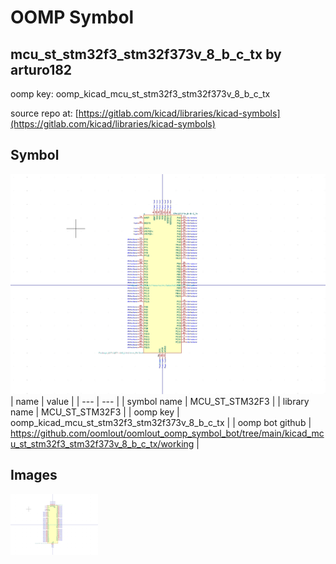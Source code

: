# OOMP Symbol  
## mcu_st_stm32f3_stm32f373v_8_b_c_tx  by arturo182  
  
oomp key: oomp_kicad_mcu_st_stm32f3_stm32f373v_8_b_c_tx  
  
source repo at: [https://gitlab.com/kicad/libraries/kicad-symbols](https://gitlab.com/kicad/libraries/kicad-symbols)  
## Symbol  
  
[![working.png](working_600.png)](working.png)  
| name | value | 
| --- | --- | 
| symbol name | MCU_ST_STM32F3 | 
| library name | MCU_ST_STM32F3 | 
| oomp key | oomp_kicad_mcu_st_stm32f3_stm32f373v_8_b_c_tx | 
| oomp bot github | https://github.com/oomlout/oomlout_oomp_symbol_bot/tree/main/kicad_mcu_st_stm32f3_stm32f373v_8_b_c_tx/working | 
## Images  
  
[![working.png](working_140.png)](working.png)  
